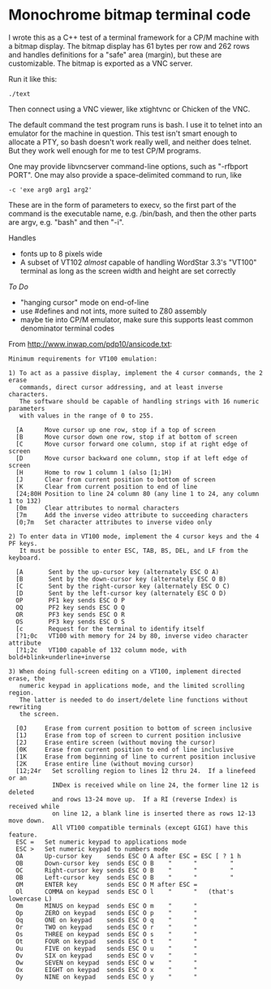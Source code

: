 # Monochrome bitmap terminal code

I wrote this as a C++ test of a terminal framework for a CP/M machine
with a bitmap display.  The bitmap display has 61 bytes per row and
262 rows and handles definitions for a "safe" area (margin), but these
are customizable.  The bitmap is exported as a VNC server.

Run it like this:

    ./text
    
Then connect using a VNC viewer, like xtightvnc or Chicken of the VNC.

The default command the test program runs is bash.  I use it to telnet
into an emulator for the machine in question.  This test isn't smart
enough to allocate a PTY, so bash doesn't work really well, and neither
does telnet.  But they work well enough for me to test CP/M programs.

One may provide libvncserver command-line options, such as "-rfbport
PORT".  One may also provide a space-delimited command to run, like

    -c 'exe arg0 arg1 arg2'

These are in the form of parameters to execv, so the first part of the
command is the executable name, e.g. /bin/bash, and then the other parts
are argv, e.g. "bash" and then "-i".

Handles
* fonts up to 8 pixels wide
* A subset of VT102 *almost* capable of handling WordStar 3.3's "VT100" terminal as long as the screen width and height are set correctly

_To Do_

* "hanging cursor" mode on end-of-line
* use #defines and not ints, more suited to Z80 assembly
* maybe tie into CP/M emulator, make sure this supports least common denominator terminal codes



From http://www.inwap.com/pdp10/ansicode.txt:

```
Minimum requirements for VT100 emulation:

1) To act as a passive display, implement the 4 cursor commands, the 2 erase
   commands, direct cursor addressing, and at least inverse characters.
   The software should be capable of handling strings with 16 numeric parameters
   with values in the range of 0 to 255.

  [A      Move cursor up one row, stop if a top of screen
  [B      Move cursor down one row, stop if at bottom of screen
  [C      Move cursor forward one column, stop if at right edge of screen
  [D      Move cursor backward one column, stop if at left edge of screen
  [H      Home to row 1 column 1 (also [1;1H)
  [J      Clear from current position to bottom of screen
  [K      Clear from current position to end of line
  [24;80H Position to line 24 column 80 (any line 1 to 24, any column 1 to 132)
  [0m     Clear attributes to normal characters
  [7m     Add the inverse video attribute to succeeding characters
  [0;7m   Set character attributes to inverse video only

2) To enter data in VT100 mode, implement the 4 cursor keys and the 4 PF keys.
   It must be possible to enter ESC, TAB, BS, DEL, and LF from the keyboard.

  [A       Sent by the up-cursor key (alternately ESC O A)
  [B       Sent by the down-cursor key (alternately ESC O B)
  [C       Sent by the right-cursor key (alternately ESC O C)
  [D       Sent by the left-cursor key (alternately ESC O D)
  OP       PF1 key sends ESC O P
  OQ       PF2 key sends ESC O Q
  OR       PF3 key sends ESC O R
  OS       PF3 key sends ESC O S
  [c       Request for the terminal to identify itself
  [?1;0c   VT100 with memory for 24 by 80, inverse video character attribute
  [?1;2c   VT100 capable of 132 column mode, with bold+blink+underline+inverse

3) When doing full-screen editing on a VT100, implement directed erase, the
   numeric keypad in applications mode, and the limited scrolling region.
   The latter is needed to do insert/delete line functions without rewriting
   the screen.

  [0J     Erase from current position to bottom of screen inclusive
  [1J     Erase from top of screen to current position inclusive
  [2J     Erase entire screen (without moving the cursor)
  [0K     Erase from current position to end of line inclusive
  [1K     Erase from beginning of line to current position inclusive
  [2K     Erase entire line (without moving cursor)
  [12;24r   Set scrolling region to lines 12 thru 24.  If a linefeed or an
            INDex is received while on line 24, the former line 12 is deleted
            and rows 13-24 move up.  If a RI (reverse Index) is received while
            on line 12, a blank line is inserted there as rows 12-13 move down.
            All VT100 compatible terminals (except GIGI) have this feature.
  ESC =   Set numeric keypad to applications mode
  ESC >   Set numeric keypad to numbers mode
  OA      Up-cursor key    sends ESC O A after ESC = ESC [ ? 1 h
  OB      Down-cursor key  sends ESC O B    "      "         "
  OC      Right-cursor key sends ESC O B    "      "         "
  OB      Left-cursor key  sends ESC O B    "      "         "
  OM      ENTER key        sends ESC O M after ESC =
  Ol      COMMA on keypad  sends ESC O l    "      "   (that's lowercase L)
  Om      MINUS on keypad  sends ESC O m    "      "
  Op      ZERO on keypad   sends ESC O p    "      "
  Oq      ONE on keypad    sends ESC O q    "      "
  Or      TWO on keypad    sends ESC O r    "      "
  Os      THREE on keypad  sends ESC O s    "      "
  Ot      FOUR on keypad   sends ESC O t    "      "
  Ou      FIVE on keypad   sends ESC O u    "      "
  Ov      SIX on keypad    sends ESC O v    "      "
  Ow      SEVEN on keypad  sends ESC O w    "      "
  Ox      EIGHT on keypad  sends ESC O x    "      "
  Oy      NINE on keypad   sends ESC O y    "      "
```

